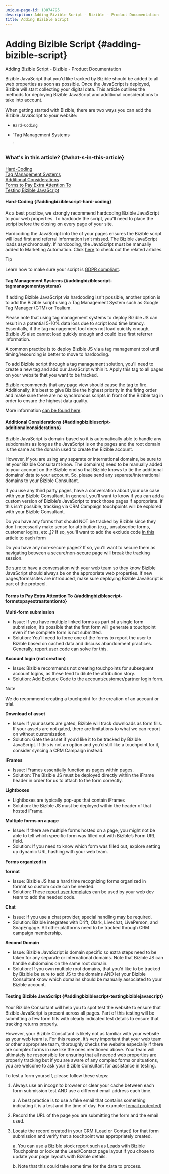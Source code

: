 ```yaml
---
unique-page-id: 18874795
description: Adding Bizible Script - Bizible - Product Documentation
title: Adding Bizible Script
---
```


# Adding Bizible Script {#adding-bizible-script}

Adding Bizible Script - Bizible - Product Documentation

Bizible JavaScript that you'd like tracked by Bizible should be added to all web properties as soon as possible. Once the JavaScript is deployed, Bizible will start collecting your digital data. This article outlines the methods for deploying Bizible JavaScript and additional considerations to take into account.

When getting started with Bizible, there are two ways you can add the Bizible JavaScript to your website:

* `Hard-Coding`
* `Tag Management Systems  
  
  `

### What's in this article? {#what-s-in-this-article}

[Hard-Coding](#addingbiziblescript-hard-coding)  
[Tag Management Systems](#addingbiziblescript-tagmanagementsystems)  
[Additional Considerations](#addingbiziblescript-additionalconsiderations)  
[Forms to Pay Extra Attention To](#addingbiziblescript-formstopayextraattentionto)  
[Testing Bizible JavaScript](#addingbiziblescript-testingbiziblejavascript)

#### Hard-Coding {#addingbiziblescript-hard-coding}

As a best practice, we strongly recommend hardcoding Bizible JavaScript to your web properties. To hardcode the script, you'll need to place the script before the closing </head> on every page of your site.

**<script type="text/javascript" src="//cdn.bizible.com/scripts/bizible.js" async=""></script>**

Hardcoding the JavaScript into the <head> of your pages ensures the Bizible script will load first and referral information isn't missed. The Bizible JavaScript loads asynchronously. If hardcoding, the JavaScript must be manually added to Marketing Automation. Click [here](http://docs.marketo.com/x/kwAgAQ) to check out the related articles.

>[!TIP]
>
>Learn how to make sure your script is [GDPR compliant](http://docs.marketo.com/x/FQAfAg).

#### Tag Management Systems {#addingbiziblescript-tagmanagementsystems}

If adding Bizible JavaScript via hardcoding isn't possible, another option is to add the Bizible script using a Tag Management System such as Google Tag Manager (GTM) or Tealium.

Please note that using tag management systems to deploy Bizible JS can result in a potential 5-10% data loss due to script load time latency. Essentially, if the tag management tool does not load quickly enough, Bizible JS also cannot load quickly enough and could lose first referrer information.

A common practice is to deploy Bizible JS via a tag management tool until timing/resourcing is better to move to hardcoding.

To add Bizible script through a tag management solution, you'll need to create a new tag and add our JavaScript within it. Apply this tag to all pages on your website that you want to be tracked.

Bizible recommends that any page view should cause the tag to fire. Additionally, it's best to give Bizible the highest priority in the firing order and make sure there are no synchronous scripts in front of the Bizible tag in order to ensure the highest data quality.

More information [can be found here](http://docs.marketo.com/x/rQEgAQ).

#### Additional Considerations {#addingbiziblescript-additionalconsiderations}

Bizible JavaScript is domain-based so it is automatically able to handle any subdomains as long as the JavaScript is on the pages and the root domain is the same as the domain used to create the Bizible account.

However, if you are using any separate or international domains, be sure to let your Bizible Consultant know. The domain(s) need to be manually added to your account on the Bizible end so that Bizible knows to tie the additional domains’ data to your account. So, please send any separate/international domains to your Bizible Consultant.

If you use any third party pages, have a conversation about your use case with your Bizible Consultant. In general, you’ll want to know if you can add a custom version of Bizible’s JavaScript to track those pages if appropriate. If this isn’t possible, tracking via CRM Campaign touchpoints will be explored with your Bizible Consultant.

Do you have any forms that should NOT be tracked by Bizible since they don't necessarily make sense for attribution (e.g., unsubscribe forms, customer logins, etc.,)? If so, you'll want to add the exclude code [in this article](http://docs.marketo.com/x/nwEgAQ) to each form

Do you have any non-secure pages? If so, you'll want to secure them as navigating between a secure/non-secure page will break the tracking session.

Be sure to have a conversation with your web team so they know Bizible JavaScript should always be on the appropriate web properties. If new pages/forms/sites are introduced, make sure deploying Bizible JavaScript is part of the protocol.

#### Forms to Pay Extra Attention To {#addingbiziblescript-formstopayextraattentionto}

**Multi-form submission**

* Issue: If you have multiple linked forms as part of a single form submission, it’s possible that the first form will generate a touchpoint even if the complete form is not submitted.
* Solution: You'll need to force one of the forms to report the user to Bizible based on cached data and discuss abandonment practices. Generally, [report user code](http://docs.marketo.com/x/eQEgAQ) can solve for this.

**Account login (not creation)**

* Issue: Bizible recommends not creating touchpoints for subsequent account logins, as these tend to dilute the attribution story.
* Solution: Add Exclude Code to the account/customer/partner login form.

>[!NOTE]
>
>We do recommend creating a touchpoint for the creation of an account or trial.

**Download of asset**

* Issue: If your assets are gated, Bizible will track downloads as form fills. If your assets are not gated, there are limitations to what we can report on without customization.
* Solution: Gate the asset if you’d like it to be tracked by Bizible JavaScript. If this is not an option and you’d still like a touchpoint for it, consider syncing a CRM Campaign instead.

**iFrames**

* Issue: iFrames essentially function as pages within pages.
* Solution: The Bizible JS must be deployed directly within the iFrame header in order for us to attach to the form correctly.

**Lightboxes**

* Lightboxes are typically pop-ups that contain iFrames
* Solution: the Bizible JS must be deployed within the header of that hosted iFrame.

**Multiple forms on a page**

* Issue: If there are multiple forms hosted on a page, you might not be able to tell which specific form was filled out with Bizible’s Form URL field.
* Solution: If you need to know which form was filled out, explore setting up dynamic URL hashing with your web team.

**Forms organized in <div> format**

* Issue: Bizible JS has a hard time recognizing forms organized in <div> format so custom code can be needed.
* Solution: These [report user templates](http://docs.marketo.com/x/eQEgAQ) can be used by your web dev team to add the needed code.

**Chat**

* Issue: If you use a chat provider, special handling may be required. 
* Solution: Bizible integrates with Drift, Olark, Livechat, LivePerson, and SnapEngage. All other platforms need to be tracked through CRM campaign membership.

**Second Domain**

* Issue: Bizible JavaScript is domain specific so extra steps need to be taken for any separate or international domains. Note that Bizible JS can handle subdomains on the same root domain.
* Solution: If you own multiple root domains, that you’d like to be tracked by Bizible be sure to add JS to the domains AND let your Bizible Consultant know which domains should be manually associated to your Bizible account.

#### Testing Bizible JavaScript {#addingbiziblescript-testingbiziblejavascript}

Your Bizible Consultant will help you to spot test the website to ensure that Bizible JavaScript is present across all pages. Part of this testing will be submitting a few form fills with clearly indicated test details to ensure that tracking returns properly.   
  
However, your Bizible Consultant is likely not as familiar with your website as your web team is. For this reason, it’s very important that your web team or other appropriate team, thoroughly checks the website especially if there are complex forms in use like the ones mentioned above. Your team will ultimately be responsible for ensuring that all needed web properties are properly tracking but if you are aware of any complex forms or situations, you are welcome to ask your Bizible Consultant for assistance in testing.   
  
To test a form yourself, please follow these steps:

1. Always use an incognito browser or clear your cache between each form submission test AND use a different email address each time.

   a. A best practice is to use a fake email that contains something indicating it is a test and the time of day. For example: [[email protected]](http://docs.marketo.com/cdn-cgi/l/email-protection)

1. Record the URL of the page you are submitting the form and the email used.
1. Locate the record created in your CRM (Lead or Contact) for that form submission and verify that a touchpoint was appropriately created.

   a. You can use a Bizible stock report such as Leads with Bizible Touchpoints or look at the Lead/Contact page layout if you chose to update your page layouts with Bizible details.

   b. Note that this could take some time for the data to process.

